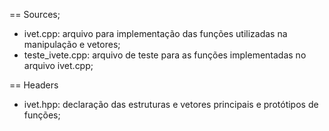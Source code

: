 == Sources;
- ivet.cpp: arquivo para implementação das funções utilizadas na manipulação e vetores;
- teste_ivete.cpp: arquivo de teste para as funções implementadas no arquivo ivet.cpp;

== Headers
- ivet.hpp: declaração das estruturas e vetores principais e protótipos de funções;
